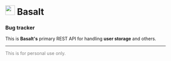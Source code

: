 <h1><img src="https://firebasestorage.googleapis.com/v0/b/basalt-1ad57.appspot.com/o/assets%2Fbasalt-icon.png?alt=media&token=686ff6e2-5af1-4648-a135-084a848dac74" width="30"/> Basalt</h1>
<h3>Bug tracker</h3>

<p>This is <strong>Basalt's</strong> primary REST API for handling <strong>user storage</strong> and others.</p>

<hr>
<p style="color: grey;">This is for personal use only.</p>
